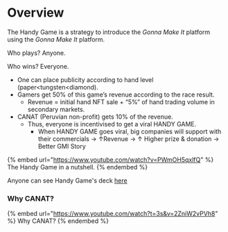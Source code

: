 # Overview

The Handy Game is a strategy to introduce the _Gonna Make It_ platform using the _Gonna Make It_ platform.

Who plays? Anyone.​

Who wins? Everyone.​

* One can place publicity according to hand level (paper\<tungsten\<diamond).​
* Gamers get 50% of this game’s revenue according to the race result. ​
  * Revenue = initial hand NFT sale + “5%” of hand trading volume in secondary markets.​
* CANAT (Peruvian non-profit) gets 10% of the revenue.​
  * Thus, everyone is incentivised to get a viral HANDY GAME. ​
    * When HANDY GAME goes viral, big companies will support with their commercials → ↑Revenue → ↑ Higher prize & donation → Better GMI Story

{% embed url="https://www.youtube.com/watch?v=PWmOH5qxlfQ" %}
The Handy Game in a nutshell.
{% endembed %}

Anyone can see Handy Game's deck [here](https://upm365-my.sharepoint.com/:p:/g/personal/m\_cores\_alumnos\_upm\_es/EXKufPAUOPtOnaSX-UGIOt8BdVkfUmP94I-lKwAiRu6u3A?e=z2zhEy)

### Why CANAT?

{% embed url="https://www.youtube.com/watch?t=3s&v=2ZniW2vPVh8" %}
Why CANAT?
{% endembed %}

